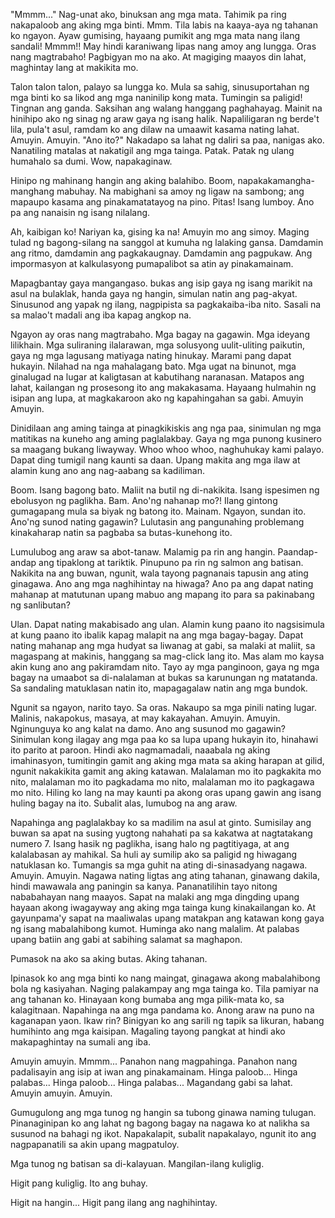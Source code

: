 
"Mmmm..." Nag-unat ako, binuksan ang mga mata. Tahimik pa ring nakapaloob ang aking mga binti. Mmm. Tila labis na kaaya-aya ng tahanan ko ngayon. Ayaw gumising, hayaang pumikit ang mga mata nang ilang sandali! Mmmm!! May hindi karaniwang lipas nang amoy ang lungga. Oras nang magtrabaho! Pagbigyan mo na ako. At magiging maayos din lahat, maghintay lang at makikita mo.

Talon talon talon, palayo sa lungga ko. Mula sa sahig, sinusuportahan ng mga binti ko sa likod ang mga naninilip kong mata. Tumingin sa paligid! Tingnan ang ganda. Saksihan ang walang hanggang paghahayag. Mainit na hinihipo ako ng sinag ng araw gaya ng isang halik. Napaliligaran ng berde't lila, pula't asul, ramdam ko ang dilaw na umaawit kasama nating lahat. Amuyin. Amuyin. "Ano ito?" Nakadapo sa lahat ng daliri sa paa, nanigas ako. Nanatiling matalas at nakatigil ang mga tainga. Patak. Patak ng ulang humahalo sa dumi. Wow, napakaginaw.

Hinipo ng mahinang hangin ang aking balahibo. Boom, napakakamangha-manghang mabuhay. Na mabighani sa amoy ng ligaw na sambong; ang mapaupo kasama ang pinakamatatayog na pino. Pitas! Isang lumboy. Ano pa ang nanaisin ng isang nilalang.

Ah, kaibigan ko! Nariyan ka, gising ka na! Amuyin mo ang simoy. Maging tulad ng bagong-silang na sanggol at kumuha ng lalaking gansa. Damdamin ang ritmo, damdamin ang pagkakaugnay. Damdamin ang pagpukaw. Ang impormasyon at kalkulasyong pumapalibot sa atin ay pinakamainam.

Mapagbantay gaya mangangaso. bukas ang isip gaya ng isang marikit na asul na bulaklak, handa gaya ng hangin, simulan natin ang pag-akyat. Sinusunod ang yapak ng ilang, nagpipista sa pagkakaiba-iba nito. Sasali na sa malao't madali ang iba kapag angkop na.

Ngayon ay oras nang magtrabaho. Mga bagay na gagawin. Mga ideyang lilikhain. Mga suliraning ilalarawan, mga solusyong uulit-uliting paikutin, gaya ng mga lagusang matiyaga nating hinukay. Marami pang dapat hukayin. Nilahad na nga mahalagang bato. Mga ugat na binunot, mga ginalugad na lugar at kaligtasan at kabutihang naranasan. Matapos ang lahat, kailangan ng prosesong ito ang makakasama. Hayaang hulmahin ng isipan ang lupa, at magkakaroon ako ng kapahingahan sa gabi. Amuyin Amuyin.

Dinidilaan ang aming tainga at pinagkikiskis ang nga paa, sinimulan ng mga matitikas na kuneho ang aming paglalakbay. Gaya ng mga punong kusinero sa maagang bukang liwayway. Whoo whoo whoo, naghuhukay kami palayo. Dapat ding tumigil nang kaunti sa daan. Upang makita ang mga ilaw at alamin kung ano ang nag-aabang sa kadiliman.

Boom. Isang bagong bato. Maliit na butil ng di-nakikita. Isang ispesimen ng ebolusyon ng paglikha.
Bam. Ano'ng nahanap mo?! Ilang gintong gumagapang mula sa biyak ng batong ito. Mainam.
Ngayon, sundan ito. Ano'ng sunod nating gagawin? Lulutasin ang pangunahing problemang kinakaharap natin sa pagbaba sa butas-kunehong ito.

Lumulubog ang araw sa abot-tanaw. Malamig pa rin ang hangin. Paandap-andap ang tipaklong at tariktik. Pinupuno pa rin ng salmon ang batisan. Nakikita na ang buwan, ngunit, wala tayong pagnanais tapusin ang ating ginagawa. Ano ang mga naghihintay na hiwaga? Ano pa ang dapat nating mahanap at matutunan upang mabuo ang mapang ito para sa pakinabang ng sanlibutan?

Ulan. Dapat nating makabisado ang ulan. Alamin kung paano ito nagsisimula at kung paano ito ibalik kapag malapit na ang mga bagay-bagay. Dapat nating mahanap ang mga hudyat sa liwanag at gabi, sa malaki at maliit, sa magaspang at makinis, hanggang sa mag-click lang ito. Mas alam mo kaysa akin kung ano ang pakiramdam nito. Tayo ay mga panginoon, gaya ng mga bagay na umaabot sa di-nalalaman at bukas sa karunungan ng matatanda. Sa sandaling matuklasan natin ito, mapagagalaw natin ang mga bundok.

Ngunit sa ngayon, narito tayo. Sa oras. Nakaupo sa mga pinili nating lugar. Malinis, nakapokus, masaya, at may kakayahan. Amuyin. Amuyin. Nginunguya ko ang kalat na damo. Ano ang susunod mo gagawin? Sinimulan kong ilagay ang mga paa ko sa lupa upang hukayin ito, hinahawi ito parito at paroon. Hindi ako nagmamadali, naaabala ng aking imahinasyon, tumitingin gamit ang aking mga mata sa aking harapan at gilid, ngunit nakakikita gamit ang aking katawan. Malalaman mo ito pagkakita mo nito, malalaman mo ito pagkadama mo nito, malalaman mo ito pagkagawa mo nito. Hiling ko lang na may kaunti pa akong oras upang gawin ang isang huling bagay na ito. Subalit alas, lumubog na ang araw.

Napahinga ang paglalakbay ko sa madilim na asul at ginto. Sumisilay ang buwan sa apat na susing yugtong nahahati pa sa kakatwa at nagtatakang numero 7. Isang hasik ng paglikha, isang halo ng pagtitiyaga, at ang kalalabasan ay mahikal. Sa huli ay sumilip ako sa paligid ng hiwagang natuklasan ko. Tumangis sa mga guhit na ating di-sinasadyang nagawa. Amuyin. Amuyin. Nagawa nating ligtas ang ating tahanan, ginawang dakila, hindi mawawala ang paningin sa kanya. Pananatilihin tayo nitong nababahayan nang maayos. Sapat na malaki ang mga dingding upang hayaan akong iwagayway ang aking mga tainga kung kinakailangan ko. At gayunpama'y sapat na maaliwalas upang matakpan ang katawan kong gaya ng isang mabalahibong kumot. Huminga ako nang malalim. At palabas upang batiin ang gabi at sabihing salamat sa maghapon.

Pumasok na ako sa aking butas. Aking tahanan.

Ipinasok ko ang mga binti ko nang maingat, ginagawa akong mabalahibong bola ng kasiyahan. Naging palakampay ang mga tainga ko. Tila pamiyar na ang tahanan ko. Hinayaan kong bumaba ang mga pilik-mata ko, sa kalagitnaan. Napahinga na ang mga pandama ko. Anong araw na puno na kaganapan yaon. Ikaw rin? Binigyan ko ang sarili ng tapik sa likuran, habang humihinto ang mga kaisipan. Magaling tayong pangkat at hindi ako makapaghintay na sumali ang iba.

Amuyin amuyin. Mmmm... Panahon nang magpahinga. Panahon nang padalisayin ang isip at iwan ang pinakamainam. Hinga paloob... Hinga palabas... Hinga paloob... Hinga palabas... Magandang gabi sa lahat. Amuyin amuyin. Amuyin.

Gumugulong ang mga tunog ng hangin sa tubong ginawa naming tulugan. Pinanaginipan ko ang lahat ng bagong bagay na nagawa ko at nalikha sa susunod na bahagi ng ikot. Napakalapit, subalit napakalayo, ngunit ito ang nagpapanatili sa akin upang magpatuloy.

Mga tunog ng batisan sa di-kalayuan. Mangilan-ilang kuliglig.

Higit pang kuliglig. Ito ang buhay.

Higit na hangin... Higit pang ilang ang naghihintay.
